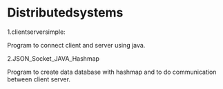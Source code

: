 # Distributedsystems

1.clientserversimple:
 
 Program to connect client and server using java.
 
2.JSON_Socket_JAVA_Hashmap

  Program to create data database with hashmap and to do communication between client server.
